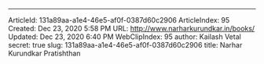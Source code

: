 ---
ArticleId: 131a89aa-a1e4-46e5-af0f-0387d60c2906
ArticleIndex: 95
Created: Dec 23, 2020 5:58 PM
URL: http://www.narharkurundkar.in/books/
Updated: Dec 23, 2020 6:40 PM
WebClipIndex: 95
author: Kailash Vetal
secret: true
slug: 131a89aa-a1e4-46e5-af0f-0387d60c2906
title: Narhar Kurundkar Pratishthan
